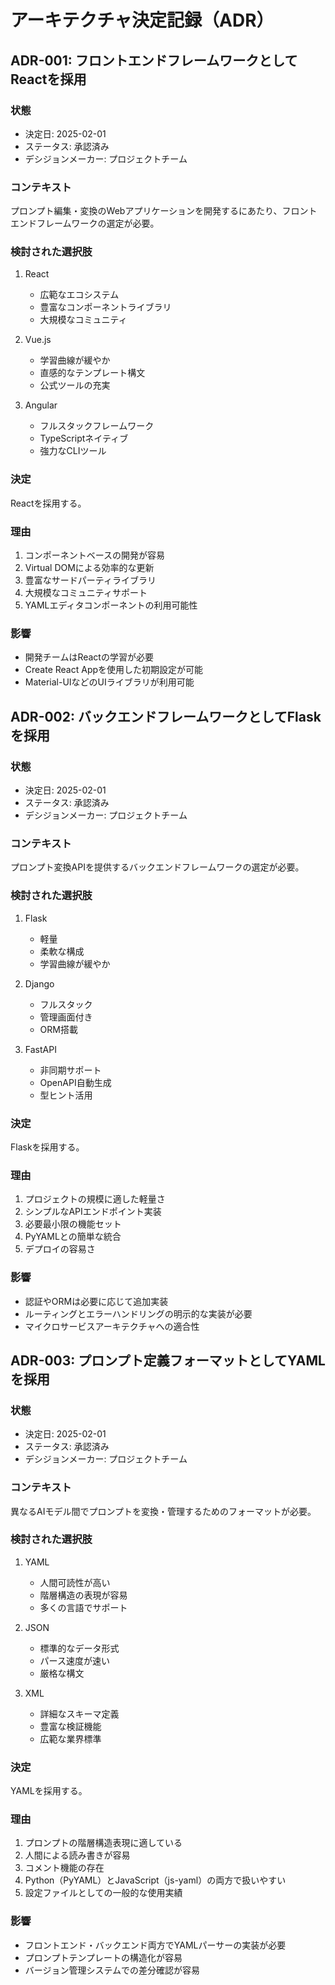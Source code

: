 # アーキテクチャ決定記録（ADR）

## ADR-001: フロントエンドフレームワークとしてReactを採用

### 状態
- 決定日: 2025-02-01
- ステータス: 承認済み
- デシジョンメーカー: プロジェクトチーム

### コンテキスト
プロンプト編集・変換のWebアプリケーションを開発するにあたり、フロントエンドフレームワークの選定が必要。

### 検討された選択肢
1. React
   - 広範なエコシステム
   - 豊富なコンポーネントライブラリ
   - 大規模なコミュニティ
   
2. Vue.js
   - 学習曲線が緩やか
   - 直感的なテンプレート構文
   - 公式ツールの充実

3. Angular
   - フルスタックフレームワーク
   - TypeScriptネイティブ
   - 強力なCLIツール

### 決定
Reactを採用する。

### 理由
1. コンポーネントベースの開発が容易
2. Virtual DOMによる効率的な更新
3. 豊富なサードパーティライブラリ
4. 大規模なコミュニティサポート
5. YAMLエディタコンポーネントの利用可能性

### 影響
- 開発チームはReactの学習が必要
- Create React Appを使用した初期設定が可能
- Material-UIなどのUIライブラリが利用可能

## ADR-002: バックエンドフレームワークとしてFlaskを採用

### 状態
- 決定日: 2025-02-01
- ステータス: 承認済み
- デシジョンメーカー: プロジェクトチーム

### コンテキスト
プロンプト変換APIを提供するバックエンドフレームワークの選定が必要。

### 検討された選択肢
1. Flask
   - 軽量
   - 柔軟な構成
   - 学習曲線が緩やか

2. Django
   - フルスタック
   - 管理画面付き
   - ORM搭載

3. FastAPI
   - 非同期サポート
   - OpenAPI自動生成
   - 型ヒント活用

### 決定
Flaskを採用する。

### 理由
1. プロジェクトの規模に適した軽量さ
2. シンプルなAPIエンドポイント実装
3. 必要最小限の機能セット
4. PyYAMLとの簡単な統合
5. デプロイの容易さ

### 影響
- 認証やORMは必要に応じて追加実装
- ルーティングとエラーハンドリングの明示的な実装が必要
- マイクロサービスアーキテクチャへの適合性

## ADR-003: プロンプト定義フォーマットとしてYAMLを採用

### 状態
- 決定日: 2025-02-01
- ステータス: 承認済み
- デシジョンメーカー: プロジェクトチーム

### コンテキスト
異なるAIモデル間でプロンプトを変換・管理するためのフォーマットが必要。

### 検討された選択肢
1. YAML
   - 人間可読性が高い
   - 階層構造の表現が容易
   - 多くの言語でサポート

2. JSON
   - 標準的なデータ形式
   - パース速度が速い
   - 厳格な構文

3. XML
   - 詳細なスキーマ定義
   - 豊富な検証機能
   - 広範な業界標準

### 決定
YAMLを採用する。

### 理由
1. プロンプトの階層構造表現に適している
2. 人間による読み書きが容易
3. コメント機能の存在
4. Python（PyYAML）とJavaScript（js-yaml）の両方で扱いやすい
5. 設定ファイルとしての一般的な使用実績

### 影響
- フロントエンド・バックエンド両方でYAMLパーサーの実装が必要
- プロンプトテンプレートの構造化が容易
- バージョン管理システムでの差分確認が容易